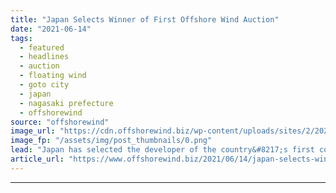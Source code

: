 ```yaml
---
title: "Japan Selects Winner of First Offshore Wind Auction"
date: "2021-06-14"
tags: 
  - featured
  - headlines
  - auction
  - floating wind
  - goto city
  - japan
  - nagasaki prefecture
  - offshorewind
source: "offshorewind"
image_url: "https://cdn.offshorewind.biz/wp-content/uploads/sites/2/2021/06/14085503/Japan-Selects-Winner-of-First-Offshore-Wind-Auction.png"
image_fp: "/assets/img/post_thumbnails/0.png"
lead: "Japan has selected the developer of the country&#8217;s first commercial floating offshore wind farm."
article_url: "https://www.offshorewind.biz/2021/06/14/japan-selects-winner-of-first-offshore-wind-auction/"
---
```


---
